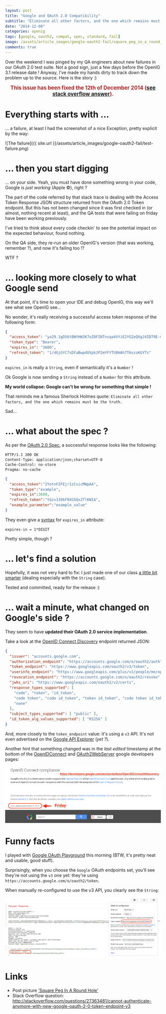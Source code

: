 ```yaml
---
layout: post
title: "Google and OAuth 2.0 Compatibility"
subtitle: "Eliminate all other factors, and the one which remains must be the truth. (Sherlock Holmes)"
date: "2014-12-08"
categories: openig
tags: [google, oauth2, compat, spec, standard, fail]
image: /assets/article_images/google-oauth2-fail/square_peg_in_a_round_hole.jpg
comments: true
---
```



Over the weekend I was pinged by my QA engineers about new failures in our OAuth 2.0 test suite.
Not a good sign, just a few days before the OpenIG 3.1 release date ! Anyway, I've made my hands
dirty to track down the problem up to the source. Here is the story :)

<!-- more -->

<div style="font-weight: bolder;color: firebrick;text-align: center;font-size: larger;">
 This issue has been fixed the 12th of December 2014
 (<a href="http://stackoverflow.com/a/27434915/2831176">see stack overflow answer</a>).
</div>

# Everything starts with ...

... a failure, at least I had the screenshot of a nice Exception, pretty explicit by the way:

![The failure]({{ site.url }}/assets/article_images/google-oauth2-fail/test-failure.png)

# ... then you start digging

... on your side. Yeah, you must have done something wrong in your code, Google is
*just working* (Apple ©), right ?

The part of the code referred by that stack trace is dealing with the Access Token
Response JSON structure returned from the OAuth 2.0 Token endpoint. But this has not
been changed since it was first checked in (or almost, nothing recent at least), and the
QA tests that were failing on friday have been working previously.

I've tried to think about every code checkin' to see the potential impact on the
expected behaviour, found nothing.

On the QA side, they re-run an older OpenIG's version (that was working, remember ?), and now it's failing too !?

WTF ?

# ... looking more closely to what Google send

At that point, it's time to open your IDE and debug OpenIG, this way we'll see what see OpenIG see...

No wonder, it's really receiving a successful access token response of the following form:

~~~json
{
  "access_token": "ya29.1gD56tBWtHW3K7oZ0FINTnsqa4VYiE2YGZeQXgJ4ID79E-mZxNWoyYi7pKrs_Vyxj8FZbuxh_RGTJw",
  "token_type": "Bearer",
  "expires_in": "3600",
  "refresh_token": "1/dGjGYC7sDFaBwpdUVpkJP2mYFYTU8HAh7T6szsKGYTs"
}
~~~

`expires_in` is really a `String`, even if semantically it's a `Number` !

Ok Google is now sending a `String` instead of a `Number` for this attribute.

**My world collapse: Google can't be wrong for something that simple !**

That reminds me a famous Sherlock Holmes quote: `Eliminate all other factors, and the one which remains must be the truth.`

Sad...

# ... what about the spec ?

As per the [OAuth 2.0 Spec][oauth2], a successful response looks like the following:

~~~
HTTP/1.1 200 OK
Content-Type: application/json;charset=UTF-8
Cache-Control: no-store
Pragma: no-cache
~~~
~~~json
{
  "access_token":"2YotnFZFEjr1zCsicMWpAA",
  "token_type":"example",
  "expires_in":3600,
  "refresh_token":"tGzv3JOkF0XG5Qx2TlKWIA",
  "example_parameter":"example_value"
}
~~~

They even give a [syntax](https://tools.ietf.org/html/rfc6749#appendix-A.14) for
`expires_in` attribute:

~~~
expires-in = 1*DIGIT
~~~

Pretty simple, though ?

# ... let's find a solution

Hopefully, it was not very hard to fix: I just made one of our class [a little bit smarter][fix]
(dealing especially with the `String` case).

Tested and committed, ready for the release :)

# ... wait a minute, what changed on Google's side ?

They seem to have **updated their OAuth 2.0 service implementation**.

Take a look at the [OpenID Connect Discovery](https://accounts.google.com/.well-known/openid-configuration) endpoint returned JSON:

~~~json
{
  "issuer": "accounts.google.com",
  "authorization_endpoint": "https://accounts.google.com/o/oauth2/auth",
  "token_endpoint": "https://www.googleapis.com/oauth2/v3/token",
  "userinfo_endpoint": "https://www.googleapis.com/plus/v1/people/me/openIdConnect",
  "revocation_endpoint": "https://accounts.google.com/o/oauth2/revoke",
  "jwks_uri": "https://www.googleapis.com/oauth2/v2/certs",
  "response_types_supported": [
    "code", "token", "id_token",
    "code token", "code id_token", "token id_token", "code token id_token",
    "none"
  ],
  "subject_types_supported": [ "public" ],
  "id_token_alg_values_supported": [ "RS256" ]
}
~~~

And, more closely to the `token_endpoint` value: it's using a `v3` API.
It's not even advertised on the [Google API Explorer][explorer] (*yet ?*).

Another hint that something changed was in the *last edited* timestamp at the bottom
of the [OpenIDConnect](https://developers.google.com/accounts/docs/OpenIDConnect) and
[OAuth2WebServer](https://developers.google.com/accounts/docs/OAuth2WebServer)
google developers pages:

![Edited on Friday the 5th](/assets/article_images/google-oauth2-fail/OpenID_Connect__OAuth_2_0_for_Login__-_Google_Accounts_Authentication_and_Authorization.png)

# Funny facts

I played with [Google OAuth Playground][playground] this morning (BTW, it's pretty neat and usable, good stuff).

Surprisingly, when you choose the `Google` OAuth endpoints set, you'll see they're not
using the `v3` one yet: they're using `https://accounts.google.com/o/oauth2/token`.

When manually re-configured to use the v3 API, you clearly see the `String`:

![Configured with v3 endpoints](/assets/article_images/google-oauth2-fail/OAuth_2_0_Playground.png)

# Links

* Post picture ['Square Peg In A Round Hole'](http://adam-purcell.com/ministry/ministry-in-a-box/)
* Stack Overflow question: http://stackoverflow.com/questions/27363481/cannot-authenticate-anymore-with-new-google-oauth-2-0-token-endpoint-v3

[oauth2]: https://tools.ietf.org/html/rfc6749
[playground]: https://developers.google.com/oauthplayground
[fix]: http://sources.forgerock.org/changelog/openig?cs=800
[explorer]: https://developers.google.com/apis-explorer/#search/oauth2/
